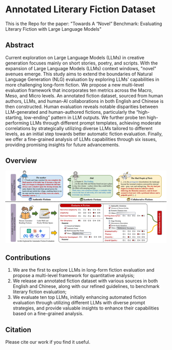 # Annotated Literary Fiction Dataset
This is the Repo for the paper: "Towards A “Novel” Benchmark: Evaluating Literary Fiction with Large Language Models"
## Abstract
Current exploration on Large Language Models (LLMs) in creative generation focuses mainly on short stories, poetry, and scripts. With the expansion of Large Language Models (LLMs) context windows, "novel" avenues emerge. This study aims to extend the boundaries of Natural Language Generation (NLG) evaluation by exploring LLMs' capabilities in more challenging long-form fiction. We propose a new multi-level evaluation framework that incorporates ten metrics across the Macro, Meso, and Micro levels. An annotated fiction dataset, sourced from human authors, LLMs, and human-AI collaborations in both English and Chinese is then constructed. Human evaluation reveals notable disparities between LLM-generated and human-authored fictions, particularly the “high-starting, low-ending” pattern in LLM outputs. We further probe ten high-performing LLMs through different prompt templates, achieving moderate correlations by strategically utilizing diverse LLMs tailored to different levels, as an initial step towards better automatic fiction evaluation. Finally, we offer a fine-grained analysis of LLMs capabilities through six issues, providing promising insights for future advancements.

## Overview
<img src="https://github.com/wenqing-01/Fiction_Eval/blob/main/fig_overview.jpg" alt="image" width="800"/>

## Contributions
1. We are the first to explore LLMs in long-form fiction evaluation and propose a multi-level framework for quantitative analysis;
2. We release an annotated fiction dataset with various sources in both English and Chinese, along with our refined guidelines, to benchmark literary fiction evaluation;
3. We evaluate ten top LLMs, initially enhancing automated fiction evaluation through utilizing different LLMs with diverse prompt strategies, and provide valuable insights to enhance their capabilities based on a fine-grained analysis.

## Citation
Please cite our work if you find it useful.

